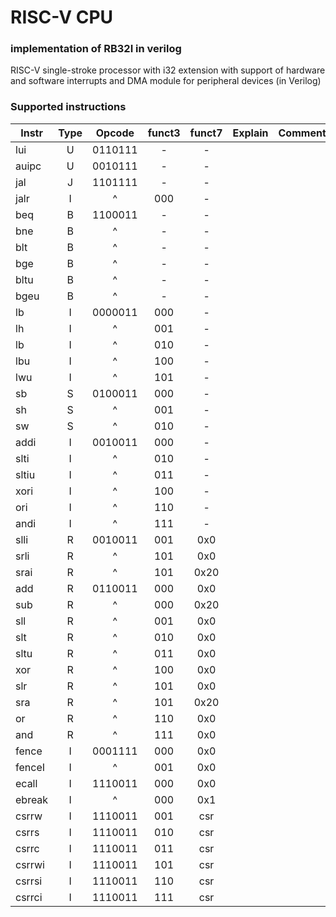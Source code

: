 # RISC-V CPU

### implementation of RB32I in verilog

RISC-V single-stroke processor with i32 extension with support of hardware and software interrupts and DMA module for peripheral devices (in Verilog)

### Supported instructions
| Instr | Type | Opcode  | funct3 | funct7 | Explain | Comment |
| ----- |:----:|:-------:|:------:|:------:| ------- | ------- |
| lui   | U    | 0110111 |   -    |   -    |         |         |
| auipc | U    | 0010111 |   -    |   -    |         |         |
| jal   | J    | 1101111 |   -    |   -    |         |         |
| jalr  | I    |    ^    |  000   |   -    |         |         |
| beq   | B    | 1100011 |   -    |   -    |         |         |
| bne   | B    |    ^    |   -    |   -    |         |         |
| blt   | B    |    ^    |   -    |   -    |         |         |
| bge   | B    |    ^    |   -    |   -    |         |         |
| bltu  | B    |    ^    |   -    |   -    |         |         |
| bgeu  | B    |    ^    |   -    |   -    |         |         |
| lb    | I    | 0000011 |  000   |   -    |         |         |
| lh    | I    |    ^    |  001   |   -    |         |         |
| lb    | I    |    ^    |  010   |   -    |         |         |
| lbu   | I    |    ^    |  100   |   -    |         |         |
| lwu   | I    |    ^    |  101   |   -    |         |         |
| sb    | S    | 0100011 |  000   |   -    |         |         |
| sh    | S    |    ^    |  001   |   -    |         |         |
| sw    | S    |    ^    |  010   |   -    |         |         |
| addi  | I    | 0010011 |  000   |   -    |         |         |
| slti  | I    |    ^    |  010   |   -    |         |         |
| sltiu | I    |    ^    |  011   |   -    |         |         |
| xori  | I    |    ^    |  100   |   -    |         |         |
| ori   | I    |    ^    |  110   |   -    |         |         |
| andi  | I    |    ^    |  111   |   -    |         |         |
| slli  | R    | 0010011 |  001   |  0x0   |         |         |
| srli  | R    |    ^    |  101   |  0x0   |         |         |
| srai  | R    |    ^    |  101   |  0x20  |         |         |
| add   | R    | 0110011 |  000   |  0x0   |         |         |
| sub   | R    |    ^    |  000   |  0x20  |         |         |
| sll   | R    |    ^    |  001   |  0x0   |         |         |
| slt   | R    |    ^    |  010   |  0x0   |         |         |
| sltu  | R    |    ^    |  011   |  0x0   |         |         |
| xor   | R    |    ^    |  100   |  0x0   |         |         |
| slr   | R    |    ^    |  101   |  0x0   |         |         |
| sra   | R    |    ^    |  101   |  0x20  |         |         |
| or    | R    |    ^    |  110   |  0x0   |         |         |
| and   | R    |    ^    |  111   |  0x0   |         |         |
| fence | I    | 0001111 |  000   |  0x0   |         |         |
| fenceI| I    |    ^    |  001   |  0x0   |         |         |
| ecall | I    | 1110011 |  000   |  0x0   |         |         |
| ebreak| I    |    ^    |  000   |  0x1   |         |         |
| csrrw | I    | 1110011 |  001   |  csr   |         |         |
| csrrs | I    | 1110011 |  010   |  csr   |         |         |
| csrrc | I    | 1110011 |  011   |  csr   |         |         |
| csrrwi| I    | 1110011 |  101   |  csr   |         |         |
| csrrsi| I    | 1110011 |  110   |  csr   |         |         |
| csrrci| I    | 1110011 |  111   |  csr   |         |         |


